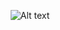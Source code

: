 <p align="center">
  <img src="https://i.pinimg.com/736x/18/34/74/1834740483397c53a09771bd96d8c692.jpg" alt="Alt text">
</p>
